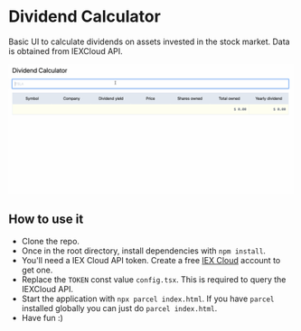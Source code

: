 # Dividend Calculator

Basic UI to calculate dividends on assets invested in the stock market. Data is obtained from IEXCloud API.

![Dividend Calculator](https://github.com/jorgepvenegas/dividend-calculator/blob/master/img/div-calculator.gif?raw=true)

## How to use it

- Clone the repo.
- Once in the root directory, install dependencies with `npm install`.
- You'll need a IEX Cloud API token. Create a free [IEX Cloud](https://iexcloud.io/) account to get one.
- Replace the `TOKEN` const value `config.tsx`. This is required to query the IEXCloud API.
- Start the application with `npx parcel index.html`. If you have `parcel` installed globally you can just do `parcel index.html`.
- Have fun :)
